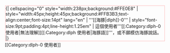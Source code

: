 <div style="float:left;border:solid #FFB3B3 1px;margin:1px">
{| cellspacing="0" style="width:238px;background:#FFE0E8"
| style="width:45px;height:45px;background:#FFB3B3;text-align:center;font-size:14pt" lang="en" | '''[[海豚|dlph]]-0'''
| style="font-size:9pt;padding:4pt;line-height:1.25em" | 這個使用者'''[[:Category:dlph-0 使用者|無法理解]][[:Category:dlph 使用者|海豚語]]'''，或不願模仿海豚說話。
|}</div>

[[Category:dlph-0 使用者]]